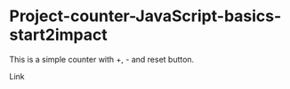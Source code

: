 # Project-counter-JavaScript-basics-start2impact

This is a simple counter with +, - and reset button.

Link 
